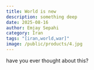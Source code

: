 ```yaml
---
title: World is new
description: something deep
date: 2025-08-16
author: Emjay Sepahi
category: Iran
tags: "[iran,world,war]"
image: /public/products/4.jpg
---
```

have you ever thought about this?